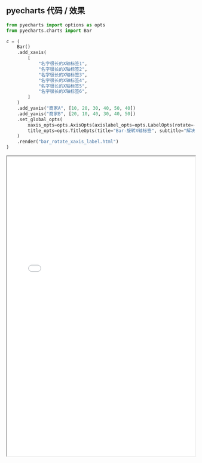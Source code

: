 
## pyecharts 代码 / 效果

```python
from pyecharts import options as opts
from pyecharts.charts import Bar

c = (
    Bar()
    .add_xaxis(
        [
            "名字很长的X轴标签1",
            "名字很长的X轴标签2",
            "名字很长的X轴标签3",
            "名字很长的X轴标签4",
            "名字很长的X轴标签5",
            "名字很长的X轴标签6",
        ]
    )
    .add_yaxis("商家A", [10, 20, 30, 40, 50, 40])
    .add_yaxis("商家B", [20, 10, 40, 30, 40, 50])
    .set_global_opts(
        xaxis_opts=opts.AxisOpts(axislabel_opts=opts.LabelOpts(rotate=-15)),
        title_opts=opts.TitleOpts(title="Bar-旋转X轴标签", subtitle="解决标签名字过长的问题"),
    )
    .render("bar_rotate_xaxis_label.html")
)

```

<iframe width="100%" height="800px" src="/pyecharts/Bar/bar_rotate_xaxis_label.html"></iframe>
